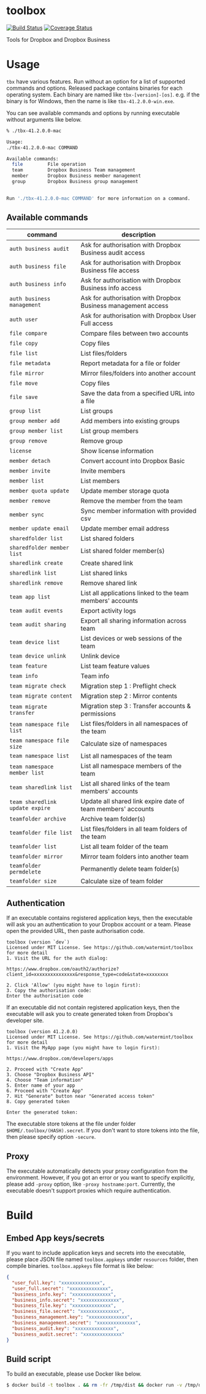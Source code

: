# toolbox

[![Build Status](https://travis-ci.org/watermint/toolbox.svg?branch=master)](https://travis-ci.org/watermint/toolbox)
[![Coverage Status](https://coveralls.io/repos/github/watermint/toolbox/badge.svg?branch=master)](https://coveralls.io/github/watermint/toolbox?branch=master)

Tools for Dropbox and Dropbox Business

# Usage

`tbx` have various features. Run without an option for a list of supported commands and options.
Released package contains binaries for each operating system. Each binary are named like `tbx-[version]-[os]`. e.g. if the binary is for Windows, then the name is like `tbx-41.2.0.0-win.exe`.

You can see available commands and options by running executable without arguments like below.

```bash
% ./tbx-41.2.0.0-mac

Usage: 
./tbx-41.2.0.0-mac COMMAND

Available commands:
  file         File operation
  team         Dropbox Business Team management
  member       Dropbox Business member management
  group        Dropbox Business group management
  

Run './tbx-41.2.0.0-mac COMMAND' for more information on a command.
```

## Available commands

| command                         | description                                                   |
|---------------------------------|---------------------------------------------------------------|
| `auth business audit`           | Ask for authorisation with Dropbox Business audit access      |
| `auth business file`            | Ask for authorisation with Dropbox Business file access       |
| `auth business info`            | Ask for authorisation with Dropbox Business info access       |
| `auth business management`      | Ask for authorisation with Dropbox Business management access |
| `auth user`                     | Ask for authorisation with Dropbox User Full access           |
| `file compare`                  | Compare files between two accounts                            |
| `file copy`                     | Copy files                                                    |
| `file list`                     | List files/folders                                            |
| `file metadata`                 | Report metadata for a file or folder                          |
| `file mirror`                   | Mirror files/folders into another account                     |
| `file move`                     | Copy files                                                    |
| `file save`                     | Save the data from a specified URL into a file                |
| `group list`                    | List groups                                                   |
| `group member add`              | Add members into existing groups                              |
| `group member list`             | List group members                                            |
| `group remove`                  | Remove group                                                  |
| `license`                       | Show license information                                      |
| `member detach`                 | Convert account into Dropbox Basic                            |
| `member invite`                 | Invite members                                                |
| `member list`                   | List members                                                  |
| `member quota update`           | Update member storage quota                                   |
| `member remove`                 | Remove the member from the team                               |
| `member sync`                   | Sync member information with provided csv                     |
| `member update email`           | Update member email address                                   |
| `sharedfolder list`             | List shared folders                                           |
| `sharedfolder member list`      | List shared folder member(s)                                  |
| `sharedlink create`             | Create shared link                                            |
| `sharedlink list`               | List shared links                                             |
| `sharedlink remove`             | Remove shared link                                            |
| `team app list`                 | List all applications linked to the team members' accounts    |
| `team audit events`             | Export activity logs                                          |
| `team audit sharing`            | Export all sharing information across team                    |
| `team device list`              | List devices or web sessions of the team                      |
| `team device unlink`            | Unlink device                                                 |
| `team feature`                  | List team feature values                                      |
| `team info`                     | Team info                                                     |
| `team migrate check`            | Migration step 1 : Preflight check                            |
| `team migrate content`          | Migration step 2 : Mirror contents                            |
| `team migrate transfer`         | Migration step 3 : Transfer accounts & permissions            |
| `team namespace file list`      | List files/folders in all namespaces of the team              |
| `team namespace file size`      | Calculate size of namespaces                                  |
| `team namespace list`           | List all namespaces of the team                               |
| `team namespace member list`    | List all namespace members of the team                        |
| `team sharedlink list`          | List all shared links of the team members' accounts           |
| `team sharedlink update expire` | Update all shared link expire date of team members' accounts  |
| `teamfolder archive`            | Archive team folder(s)                                        |
| `teamfolder file list`          | List files/folders in all team folders of the team            |
| `teamfolder list`               | List all team folder of the team                              |
| `teamfolder mirror`             | Mirror team folders into another team                         |
| `teamfolder permdelete`         | Permanently delete team folder(s)                             |
| `teamfolder size`               | Calculate size of team folder                                 |

## Authentication

If an executable contains registered application keys, then the executable will ask you an authentication to your Dropbox account or a team.
Please open the provided URL, then paste authorisation code.

```
toolbox (version `dev`)
Licensed under MIT License. See https://github.com/watermint/toolbox for more detail
1. Visit the URL for the auth dialog:

https://www.dropbox.com/oauth2/authorize?client_id=xxxxxxxxxxxxxxx&response_type=code&state=xxxxxxxx

2. Click 'Allow' (you might have to login first):
3. Copy the authorisation code:
Enter the authorisation code
```

If an executable did not contain registered application keys, then the executable will ask you to create generated token from Dropbox's developer site.

```
toolbox (version 41.2.0.0)
Licensed under MIT License. See https://github.com/watermint/toolbox for more detail
1. Visit the MyApp page (you might have to login first):

https://www.dropbox.com/developers/apps

2. Proceed with "Create App"
3. Choose "Dropbox Business API"
4. Choose "Team information"
5. Enter name of your app
6. Proceed with "Create App"
7. Hit "Generate" button near "Generated access token"
8. Copy generated token

Enter the generated token:
```

The executable store tokens at the file under folder `$HOME/.toolbox/(HASH).secret`. If you don't want to store tokens into the file, then please specify option `-secure`.

## Proxy

The executable automatically detects your proxy configuration from the environment. However, if you got an error or you want to specify explicitly, please add `-proxy` option, like `-proxy hostname:port`.
Currently, the executable doesn't support proxies which require authentication.

# Build

## Embed App keys/secrets

If you want to include application keys and secrets into the executable, please place JSON file named `toolbox.appkeys` under `resources` folder, then compile binaries.
`toolbox.appkeys` file format is like below:

```JSON
{
  "user_full.key": "xxxxxxxxxxxxxx",
  "user_full.secret": "xxxxxxxxxxxxxx",
  "business_info.key": "xxxxxxxxxxxxxx",
  "business_info.secret": "xxxxxxxxxxxxxx",
  "business_file.key": "xxxxxxxxxxxxxx",
  "business_file.secret": "xxxxxxxxxxxxxx",
  "business_management.key": "xxxxxxxxxxxxxx",
  "business_management.secret": "xxxxxxxxxxxxxx",
  "business_audit.key": "xxxxxxxxxxxxxx",
  "business_audit.secret": "xxxxxxxxxxxxxx"
}
```


## Build script

To build an executable, please use Docker like below.

```bash
$ docker build -t toolbox . && rm -fr /tmp/dist && docker run -v /tmp/dist:/dist:rw --rm toolbox
```

